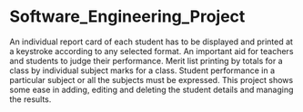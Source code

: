 # Software_Engineering_Project
An individual report card of each student has to be displayed and printed at a keystroke  according to any selected format. An important aid for teachers and students to judge their  performance. Merit list printing by totals for a class by individual subject marks for a class.  Student performance in a particular subject or all the subjects must be expressed. This project  shows some ease in adding, editing and deleting the student details and managing the  results.
